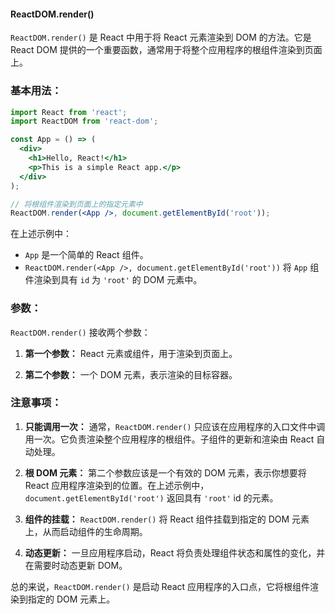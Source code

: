 #### ReactDOM.render()
`ReactDOM.render()` 是 React 中用于将 React 元素渲染到 DOM 的方法。它是 React DOM 提供的一个重要函数，通常用于将整个应用程序的根组件渲染到页面上。

### 基本用法：



``` jsx
import React from 'react';
import ReactDOM from 'react-dom';

const App = () => (
  <div>
    <h1>Hello, React!</h1>
    <p>This is a simple React app.</p>
  </div>
);

// 将根组件渲染到页面上的指定元素中
ReactDOM.render(<App />, document.getElementById('root'));


```
在上述示例中：

- `App` 是一个简单的 React 组件。
- `ReactDOM.render(<App />, document.getElementById('root'))` 将 `App` 组件渲染到具有 `id` 为 `'root'` 的 DOM 元素中。

### 参数：

`ReactDOM.render()` 接收两个参数：

1. **第一个参数：** React 元素或组件，用于渲染到页面上。
    
2. **第二个参数：** 一个 DOM 元素，表示渲染的目标容器。
    

### 注意事项：

1. **只能调用一次：** 通常，`ReactDOM.render()` 只应该在应用程序的入口文件中调用一次。它负责渲染整个应用程序的根组件。子组件的更新和渲染由 React 自动处理。
    
2. **根 DOM 元素：** 第二个参数应该是一个有效的 DOM 元素，表示你想要将 React 应用程序渲染到的位置。在上述示例中，`document.getElementById('root')` 返回具有 `'root'` id 的元素。
    
3. **组件的挂载：** `ReactDOM.render()` 将 React 组件挂载到指定的 DOM 元素上，从而启动组件的生命周期。
    
4. **动态更新：** 一旦应用程序启动，React 将负责处理组件状态和属性的变化，并在需要时动态更新 DOM。
    

总的来说，`ReactDOM.render()` 是启动 React 应用程序的入口点，它将根组件渲染到指定的 DOM 元素上。